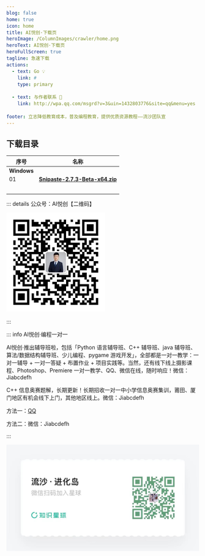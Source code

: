 ```yaml
---
blog: false
home: true
icon: home
title: AI悦创·下载页
heroImage: /ColumnImages/crawler/home.png
heroText: AI悦创·下载页
heroFullScreen: true
tagline: 急速下载
actions:
  - text: Go 💡
    link: #
    type: primary	

  - text: 与作者联系 👋
    link: http://wpa.qq.com/msgrd?v=3&uin=1432803776&site=qq&menu=yes

footer: 立志降低教育成本，普及编程教育，提供优质资源教程——流沙团队宣
---
```




## 下载目录

| 序号        | 名称                                                         |
| ----------- | ------------------------------------------------------------ |
| **Windows** |                                                              |
| 01          | [**Snipaste-2.7.3-Beta-x64.zip**](/data/安装包/Windows/截图软件/Snipaste-2.7.3-Beta-x64.zip) |
|             |                                                              |
|             |                                                              |
|             |                                                              |
|             |                                                              |
|             |                                                              |

::: details 公众号：AI悦创【二维码】

![](/gzh.jpg)

:::

::: info AI悦创·编程一对一

AI悦创·推出辅导班啦，包括「Python 语言辅导班、C++ 辅导班、java 辅导班、算法/数据结构辅导班、少儿编程、pygame 游戏开发」，全部都是一对一教学：一对一辅导 + 一对一答疑 + 布置作业 + 项目实践等。当然，还有线下线上摄影课程、Photoshop、Premiere 一对一教学、QQ、微信在线，随时响应！微信：Jiabcdefh

C++ 信息奥赛题解，长期更新！长期招收一对一中小学信息奥赛集训，莆田、厦门地区有机会线下上门，其他地区线上。微信：Jiabcdefh

方法一：[QQ](http://wpa.qq.com/msgrd?v=3&uin=1432803776&site=qq&menu=yes)

方法二：微信：Jiabcdefh

:::

![](/zsxq.jpg)
